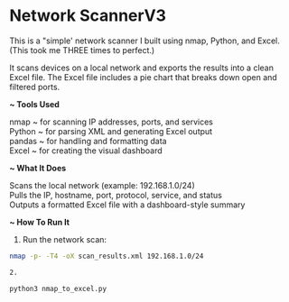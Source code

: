 # Network ScannerV3

This is a "simple' network scanner I built using nmap, Python, and Excel.(This took me THREE times to perfect.)

It scans devices on a local network and exports the results into a clean Excel file. The Excel file includes a pie chart that breaks down open and filtered ports.

**~ Tools Used**

nmap ~ for scanning IP addresses, ports, and services  
Python ~ for parsing XML and generating Excel output  
pandas ~ for handling and formatting data  
Excel ~ for creating the visual dashboard  

**~ What It Does**

Scans the local network (example: 192.168.1.0/24)  
Pulls the IP, hostname, port, protocol, service, and status  
Outputs a formatted Excel file with a dashboard-style summary  

**~ How To Run It**

1. Run the network scan:
```bash
nmap -p- -T4 -oX scan_results.xml 192.168.1.0/24

2.

python3 nmap_to_excel.py
